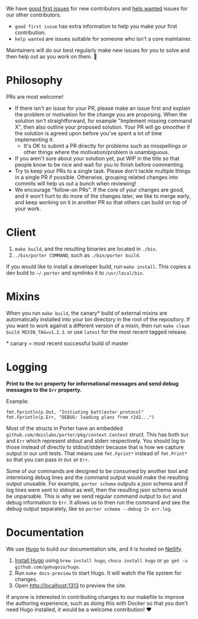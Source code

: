 We have [good first issues][good-first-issue] for new contributors and [help wanted][help-wanted] issues for our other contributors.

* `good first issue` has extra information to help you make your first contribution.
* `help wanted` are issues suitable for someone who isn't a core maintainer.

Maintainers will do our best regularly make new issues for you to solve and then help out as you work on them. 💖
 
# Philosophy
PRs are most welcome!

* If there isn't an issue for your PR, please make an issue first and explain the problem or motivation for
the change you are proposing. When the solution isn't straightforward, for example "Implement missing command X",
then also outline your proposed solution. Your PR will go smoother if the solution is agreed upon before you've
spent a lot of time implementing it.
  * It's OK to submit a PR directly for problems such as misspellings or other things where the motivation/problem is
    unambiguous.
* If you aren't sure about your solution yet, put WIP in the title so that people know to be nice and 
wait for you to finish before commenting.
* Try to keep your PRs to a single task. Please don't tackle multiple things in a single PR if possible. Otherwise, grouping related changes into commits will help us out a bunch when reviewing!
* We encourage "follow-on PRs". If the core of your changes are good, and it won't hurt to do more of
the changes later, we like to merge early, and keep working on it in another PR so that others can build
on top of your work.

# Client

1. `make build`, and the resulting binaries are located in `./bin`.
1. `./bin/porter COMMAND`, such as `./bin/porter build`.

If you would like to install a developer build, run `make install`.
This copies a dev build to `~/.porter` and symlinks it to `/usr/local/bin`.

# Mixins

When you run `make build`, the canary\* build of external mixins are automatically installed into your bin directory
in the root of the repository. If you want to work against a different version of a mixin, then run `make clean build MIXIN_TAG=v1.2.3`.
or use `latest` for the most recent tagged release.

\* canary = most recent successful build of master

# Logging

**Print to the `Out` property for informational messages and send debug messages to the `Err` property.**

Example:

```golang
fmt.Fprintln(p.Out, "Initiating battlestar protocol"
fmt.Fprintln(p.Err, "DEBUG: loading plans from r2d2...")
```

Most of the structs in Porter have an embedded `github.com/deislabs/porter/pkg/context.Context` struct. This has both 
`Out` and `Err` which represent stdout and stderr respectively. You should log to those instead of directly to 
stdout/stderr because that is how we capture output in our unit tests. That means use `fmt.Fprint*` instead of 
`fmt.Print*` so that you can pass in `Out` or `Err`.

Some of our commands are designed to be consumed by another tool and intermixing debug lines and the command output 
would make the resulting output unusable. For example, `porter schema` outputs a json schema
and if log lines were sent to stdout as well, then the resulting json schema would be unparsable. This is why we send
regular command output to `Out` and debug information to `Err`. It allows us to then run the command and see the debug 
output separately, like so `porter schema --debug 2> err.log`.

# Documentation

We use [Hugo](gohugo.io) to build our documentation site, and it is hosted on [Netlify](netlify.com).

1. [Install Hugo](https://gohugo.io/getting-started/installing) using `brew install hugo`, 
`choco install hugo` or `go get -u github.com/gohugoio/hugo`.
1. Run `make docs-preview` to start Hugo. It will watch the file system for changes.
1. Open <http://localhost:1313> to preview the site.

If anyone is interested in contributing changes to our makefile to improve the authoring experience, such 
as doing this with Docker so that you don't need Hugo installed, it would be a welcome contribution! ❤️

[good-first-issue]: https://waffle.io/deislabs/porter?search=backlog&label=good%20first%20issue
[help-wanted]: https://waffle.io/deislabs/porter?search=backlog&label=help%20wanted
